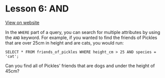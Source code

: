 # Lesson 6: AND

[View on website](https://www.sql-easy.com/and)

In the `WHERE` part of a query, you can search for multiple attributes by using the `AND` keyword. For example, if you wanted to find the friends of Pickles that are over 25cm in height and are cats, you would run:

`SELECT * FROM friends_of_pickles WHERE height_cm > 25 AND species = 'cat';`

Can you find all of Pickles' friends that are dogs and under the height of 45cm?